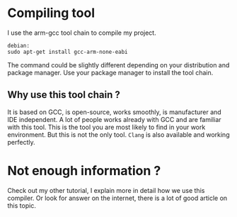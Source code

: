 # Compiling tool
I use the arm-gcc tool chain to compile my project.

    debian:
    sudo apt-get install gcc-arm-none-eabi

The command could be slightly different depending on your distribution 
and package manager.
Use your package manager to install the tool chain.

## Why use this tool chain ?
It is based on GCC, is open-source, works smoothly, is manufacturer 
and IDE independent.
A lot of people works already with GCC and are familiar with this tool.
This is the tool you are most likely to find in your work environment.
But this is not the only tool. `Clang` is also available and working 
perfectly.

# Not enough information ?
Check out my other tutorial, I explain more in detail how we use this
compiler. Or look for answer on the internet, there is a lot of good
article on this topic.

